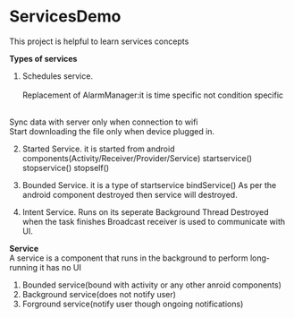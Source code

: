 # ServicesDemo
This project is helpful to learn services concepts

<b>Types of services</b><br>
1) Schedules service.<br>
<br>Replacement of AlarmManager:it is time specific not condition specific 

<br>Sync data with server only when connection to wifi
<br>Start downloading the file only when device plugged in.


2) Started Service.
it is started from android components(Activity/Receiver/Provider/Service)
startservice()
stopservice()
stopself()


3) Bounded Service.
it is a type of startservice 
bindService()
As per the android component destroyed then service will destroyed.


4) Intent Service.
Runs on its seperate Background Thread 
Destroyed when the task finishes
Broadcast receiver is used to communicate with UI.




<b>Service</b><br>
A service is a component that runs in the background to perform long-running it has no UI
<br>

1) Bounded service(bound with activity or any other anroid components)<br>
2) Background service(does not notify user)<br>
3) Forground service(notify user though ongoing notifications)<br>
